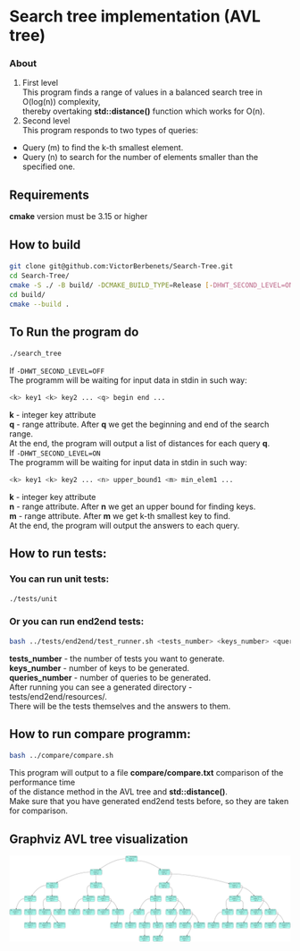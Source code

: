 # Search tree implementation (AVL tree)
### About
1. First level  
This program finds a range of values in a balanced search tree in O(log(n)) complexity,  
thereby overtaking **std::distance()** function which works for O(n).  
2. Second level  
This program responds to two types of queries:  
- Query (m) to find the k-th smallest element.  
- Query (n) to search for the number of elements smaller than the specified one.  
## Requirements
**cmake** version must be 3.15 or higher
## How to build
```bash
git clone git@github.com:VictorBerbenets/Search-Tree.git
cd Search-Tree/
cmake -S ./ -B build/ -DCMAKE_BUILD_TYPE=Release [-DHWT_SECOND_LEVEL=ON/OFF]
cd build/
cmake --build .
```
## To Run the program do
```bash
./search_tree
```
If `-DHWT_SECOND_LEVEL=OFF`  
The programm will be waiting for input data in stdin in such way:  
```bash
<k> key1 <k> key2 ... <q> begin end ...
```
**k** - integer key attribute  
**q** - range attribute. After **q** we get the beginning and end of the search range.  
At the end, the program will output a list of distances for each query **q**.  
If `-DHWT_SECOND_LEVEL=ON`  
The programm will be waiting for input data in stdin in such way:  
```bash
<k> key1 <k> key2 ... <n> upper_bound1 <m> min_elem1 ...
```
**k** - integer key attribute  
**n** - range attribute. After **n** we get an upper bound for finding keys.  
**m** - range attribute. After **m** we get k-th smallest key to find.  
At the end, the program will output the answers to each query.  
## How to run tests:
### You can run unit tests:
```bash
./tests/unit
```
### Or you can run end2end tests:
```bash
bash ../tests/end2end/test_runner.sh <tests_number> <keys_number> <queries_number>
```
**tests_number** - the number of tests you want to generate.  
**keys_number**  - number of keys to be generated.  
**queries_number** - number of queries to be generated.  
After running you can see a generated directory - tests/end2end/resources/.  
There will be the tests themselves and the answers to them.
## How to run compare programm:
```bash
bash ../compare/compare.sh
```
This program will output to a file **compare/compare.txt** comparison of the performance time  
of the distance method in the AVL tree and **std::distance()**.  
Make sure that you have generated end2end tests before, so they are taken for comparison.
## Graphviz AVL tree visualization
![AVL tree](data/avl_tree.png)
